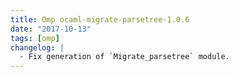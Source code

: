 ```yaml
---
title: Omp ocaml-migrate-parsetree-1.0.6
date: "2017-10-13"
tags: [omp]
changelog: |
  - Fix generation of `Migrate_parsetree` module.
---
```


